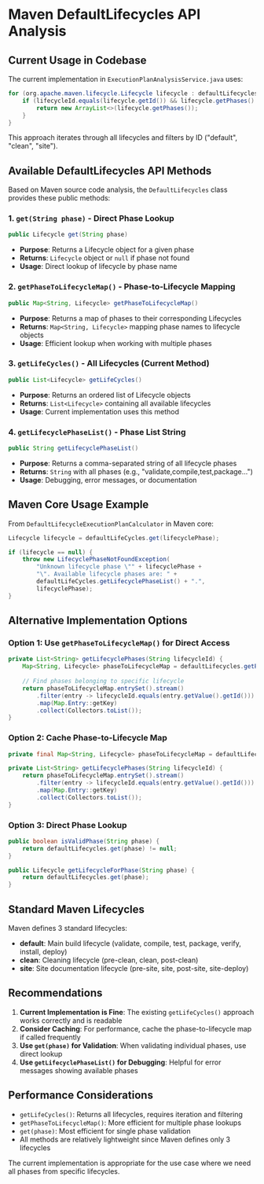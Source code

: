 # Maven DefaultLifecycles API Analysis

## Current Usage in Codebase

The current implementation in `ExecutionPlanAnalysisService.java` uses:
```java
for (org.apache.maven.lifecycle.Lifecycle lifecycle : defaultLifecycles.getLifeCycles()) {
    if (lifecycleId.equals(lifecycle.getId()) && lifecycle.getPhases() != null) {
        return new ArrayList<>(lifecycle.getPhases());
    }
}
```

This approach iterates through all lifecycles and filters by ID ("default", "clean", "site").

## Available DefaultLifecycles API Methods

Based on Maven source code analysis, the `DefaultLifecycles` class provides these public methods:

### 1. `get(String phase)` - Direct Phase Lookup
```java
public Lifecycle get(String phase)
```
- **Purpose**: Returns a Lifecycle object for a given phase
- **Returns**: `Lifecycle` object or `null` if phase not found
- **Usage**: Direct lookup of lifecycle by phase name

### 2. `getPhaseToLifecycleMap()` - Phase-to-Lifecycle Mapping
```java
public Map<String, Lifecycle> getPhaseToLifecycleMap()
```
- **Purpose**: Returns a map of phases to their corresponding Lifecycles
- **Returns**: `Map<String, Lifecycle>` mapping phase names to lifecycle objects
- **Usage**: Efficient lookup when working with multiple phases

### 3. `getLifeCycles()` - All Lifecycles (Current Method)
```java
public List<Lifecycle> getLifeCycles()
```
- **Purpose**: Returns an ordered list of Lifecycle objects
- **Returns**: `List<Lifecycle>` containing all available lifecycles
- **Usage**: Current implementation uses this method

### 4. `getLifecyclePhaseList()` - Phase List String
```java
public String getLifecyclePhaseList()
```
- **Purpose**: Returns a comma-separated string of all lifecycle phases
- **Returns**: `String` with all phases (e.g., "validate,compile,test,package...")
- **Usage**: Debugging, error messages, or documentation

## Maven Core Usage Example

From `DefaultLifecycleExecutionPlanCalculator` in Maven core:

```java
Lifecycle lifecycle = defaultLifeCycles.get(lifecyclePhase);

if (lifecycle == null) {
    throw new LifecyclePhaseNotFoundException(
        "Unknown lifecycle phase \"" + lifecyclePhase + 
        "\". Available lifecycle phases are: " + 
        defaultLifeCycles.getLifecyclePhaseList() + ".", 
        lifecyclePhase);
}
```

## Alternative Implementation Options

### Option 1: Use `getPhaseToLifecycleMap()` for Direct Access
```java
private List<String> getLifecyclePhases(String lifecycleId) {
    Map<String, Lifecycle> phaseToLifecycleMap = defaultLifecycles.getPhaseToLifecycleMap();
    
    // Find phases belonging to specific lifecycle
    return phaseToLifecycleMap.entrySet().stream()
        .filter(entry -> lifecycleId.equals(entry.getValue().getId()))
        .map(Map.Entry::getKey)
        .collect(Collectors.toList());
}
```

### Option 2: Cache Phase-to-Lifecycle Map
```java
private final Map<String, Lifecycle> phaseToLifecycleMap = defaultLifecycles.getPhaseToLifecycleMap();

private List<String> getLifecyclePhases(String lifecycleId) {
    return phaseToLifecycleMap.entrySet().stream()
        .filter(entry -> lifecycleId.equals(entry.getValue().getId()))
        .map(Map.Entry::getKey)
        .collect(Collectors.toList());
}
```

### Option 3: Direct Phase Lookup
```java
public boolean isValidPhase(String phase) {
    return defaultLifecycles.get(phase) != null;
}

public Lifecycle getLifecycleForPhase(String phase) {
    return defaultLifecycles.get(phase);
}
```

## Standard Maven Lifecycles

Maven defines 3 standard lifecycles:
- **default**: Main build lifecycle (validate, compile, test, package, verify, install, deploy)
- **clean**: Cleaning lifecycle (pre-clean, clean, post-clean)  
- **site**: Site documentation lifecycle (pre-site, site, post-site, site-deploy)

## Recommendations

1. **Current Implementation is Fine**: The existing `getLifeCycles()` approach works correctly and is readable
2. **Consider Caching**: For performance, cache the phase-to-lifecycle map if called frequently
3. **Use `get(phase)` for Validation**: When validating individual phases, use direct lookup
4. **Use `getLifecyclePhaseList()` for Debugging**: Helpful for error messages showing available phases

## Performance Considerations

- `getLifeCycles()`: Returns all lifecycles, requires iteration and filtering
- `getPhaseToLifecycleMap()`: More efficient for multiple phase lookups
- `get(phase)`: Most efficient for single phase validation
- All methods are relatively lightweight since Maven defines only 3 lifecycles

The current implementation is appropriate for the use case where we need all phases from specific lifecycles.